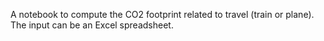 A notebook to compute the CO2 footprint related to travel (train or plane). The input can be an Excel spreadsheet.
